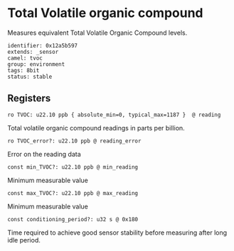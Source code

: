 # Total Volatile organic compound

Measures equivalent Total Volatile Organic Compound levels.

    identifier: 0x12a5b597
    extends: _sensor
    camel: tvoc
    group: environment
    tags: 8bit
    status: stable

## Registers

    ro TVOC: u22.10 ppb { absolute_min=0, typical_max=1187 }  @ reading

Total volatile organic compound readings in parts per billion.

    ro TVOC_error?: u22.10 ppb @ reading_error

Error on the reading data

    const min_TVOC?: u22.10 ppb @ min_reading

Minimum measurable value

    const max_TVOC?: u22.10 ppb @ max_reading

Minimum measurable value

    const conditioning_period?: u32 s @ 0x180

Time required to achieve good sensor stability before measuring after long idle period.